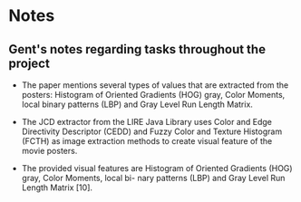 # Notes

## Gent's notes regarding tasks throughout the project

* The paper
mentions several types of values that are extracted from the posters:
Histogram of Oriented Gradients (HOG) gray, Color Moments,
local binary patterns (LBP) and Gray Level Run Length Matrix.

* The JCD extractor from the LIRE Java Library uses Color and Edge Directivity Descriptor (CEDD) and Fuzzy Color and Texture Histogram (FCTH) as image extraction methods to create visual feature of the movie posters.

* The provided visual features are Histogram of
Oriented Gradients (HOG) gray, Color Moments, local bi-
nary patterns (LBP) and Gray Level Run Length Matrix [10].